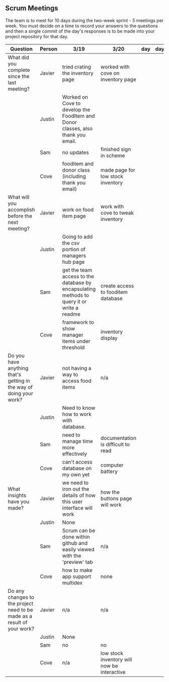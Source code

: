 ## Scrum Meetings
The team is to meet for 10 days during the two-week sprint - 5 meetings per week. You must decide on a time to record your answers to the questions and then a single commit of the day's responses is to be made into your project repository for that day.

Question    |          Person                                             | 3/19 | 3/20 | day | day | day | day | day |day | day | day |
------------|---------------------------------------------------------------------|-----|-----|-----|-----|-----|-----|-----|----|-----|-----|                                                              
| What did you complete since the last meeting? | Javier | tried crating the inventory page | worked with cove on inventory page |
|            | Justin | Worked on Cove to develop the FoodItem and Donor classes, also thank you email.  
|            | Sam | no updates | finished sign in scheme |
|            | Cove | fooditem and donor class (including thank you email) | made page for low stock inventory |
| What will you accomplish before the next meeting? | Javier |  work on food item page | work with cove to tweak inventory | 
|            | Justin | Going to add the csv portion of managers hub page  
|            | Sam | get the team access to the database by encapsulating methods to query it or write a readme | create access to fooditem database |
|            | Cove | framework to show manager items under threshold | inventory display |
| Do you have anything that's getting in the way of doing your work? | Javier |  not having a way to access food items | n/a  
|            | Justin |  Need to know how to work with database. 
|            | Sam | need to manage time more effectively | documentation is difficult to read | 
|            | Cove | can't access database on my own yet | computer battery |
| What insights have you made? | Javier | we need to iron out the details of how this user interface will work | how the buttons page will work |   
|            | Justin | None  
|            | Sam | Scrum can be done within github and easily viewed with the 'preview' tab | n/a | 
|            | Cove | how to make app support multidex | none
| Do any changes to the project need to be made as a result of your work? | Javier | n/a | n/a 
|            | Justin | None  
|            | Sam | no | no |
|            | Cove | n/a | low stock inventory will now be interactive
